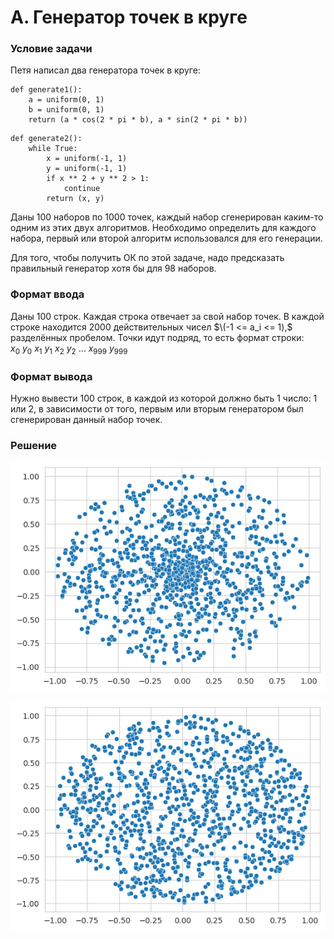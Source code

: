 # A. Генератор точек в круге

### Условие задачи

Петя написал два генератора точек в круге:

```
def generate1():
    a = uniform(0, 1)
    b = uniform(0, 1)
    return (a * cos(2 * pi * b), a * sin(2 * pi * b))
```

```
def generate2():
    while True:
        x = uniform(-1, 1)
        y = uniform(-1, 1)
        if x ** 2 + y ** 2 > 1:
            continue
        return (x, y)
```

Даны 100 наборов по 1000 точек, каждый набор сгенерирован каким-то одним из этих двух алгоритмов. Необходимо определить для каждого набора, первый или второй алгоритм использовался для его генерации.

Для того, чтобы получить ОК по этой задаче, надо предсказать правильный генератор хотя бы для 98 наборов.


### Формат ввода

Даны 100 строк. Каждая строка отвечает за свой набор точек.
В каждой строке находится 2000 действительных чисел $\(-1 <= a_i <= 1),$ разделённых пробелом. Точки идут подряд, то есть формат строки: $x_0 \ y_0 \ x_1 \ y_1 \ x_2 \ y_2 \ \dots \ x_{999} \ y_{999}$

### Формат вывода

Нужно вывести 100 строк, в каждой из которой должно быть 1 число: 1 или 2, в зависимости от того, первым или вторым генератором был сгенерирован данный набор точек.

### Решение

![Generator1](Generator1.png)

![Generator2](Generator2.png)
